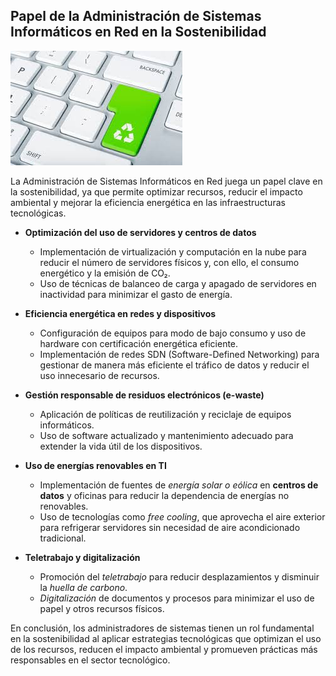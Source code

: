 ## Papel de la Administración de Sistemas Informáticos en Red en la Sostenibilidad

![ASIR](img/asir.jpeg)

La Administración de Sistemas Informáticos en Red juega un papel clave en la sostenibilidad, ya que permite optimizar recursos, reducir el impacto ambiental y mejorar la eficiencia energética en las infraestructuras tecnológicas.

- **Optimización del uso de servidores y centros de datos**
  - Implementación de virtualización y computación en la nube para reducir el número de servidores físicos y, con ello, el consumo energético y la emisión de CO₂.
  - Uso de técnicas de balanceo de carga y apagado de servidores en inactividad para minimizar el gasto de energía.

- **Eficiencia energética en redes y dispositivos**
  - Configuración de equipos para modo de bajo consumo y uso de hardware con certificación energética eficiente.
  - Implementación de redes SDN (Software-Defined Networking) para gestionar de manera más eficiente el tráfico de datos y reducir el uso innecesario de recursos.

- **Gestión responsable de residuos electrónicos (e-waste)**
  - Aplicación de políticas de reutilización y reciclaje de equipos informáticos.
  - Uso de software actualizado y mantenimiento adecuado para extender la vida útil de los dispositivos.

- **Uso de energías renovables en TI**
  - Implementación de fuentes de *energía solar o eólica* en **centros de datos** y oficinas para reducir la dependencia de energías no renovables.
  - Uso de tecnologías como *free cooling*, que aprovecha el aire exterior para refrigerar servidores sin necesidad de aire acondicionado tradicional.

- **Teletrabajo y digitalización**
  - Promoción del *teletrabajo* para reducir desplazamientos y disminuir la *huella de carbono*.
  - *Digitalización* de documentos y procesos para minimizar el uso de papel y otros recursos físicos.

En conclusión, los administradores de sistemas tienen un rol fundamental en la sostenibilidad al aplicar estrategias tecnológicas que optimizan el uso de los recursos, reducen el impacto ambiental y promueven prácticas más responsables en el sector tecnológico.
